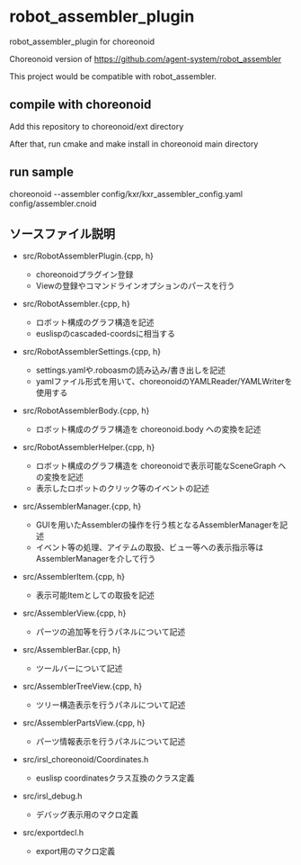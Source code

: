 # robot_assembler_plugin
robot_assembler_plugin for choreonoid

Choreonoid version of https://github.com/agent-system/robot_assembler

This project would be compatible with robot_assembler.

## compile with choreonoid
Add this repository to choreonoid/ext directory

After that, run cmake and make install in choreonoid main directory

## run sample
choreonoid --assembler config/kxr/kxr_assembler_config.yaml config/assembler.cnoid

## ソースファイル説明
- src/RobotAssemblerPlugin.{cpp, h}
  - choreonoidプラグイン登録
  - Viewの登録やコマンドラインオプションのパースを行う

- src/RobotAssembler.{cpp, h}
  - ロボット構成のグラフ構造を記述
  - euslispのcascaded-coordsに相当する

- src/RobotAssemblerSettings.{cpp, h}
  - settings.yamlや.roboasmの読み込み/書き出しを記述
  - yamlファイル形式を用いて、choreonoidのYAMLReader/YAMLWriterを使用する

- src/RobotAssemblerBody.{cpp, h}
  - ロボット構成のグラフ構造を choreonoid.body への変換を記述

- src/RobotAssemblerHelper.{cpp, h}
  - ロボット構成のグラフ構造を choreonoidで表示可能なSceneGraph への変換を記述
  - 表示したロボットのクリック等のイベントの記述

- src/AssemblerManager.{cpp, h}
  - GUIを用いたAssemblerの操作を行う核となるAssemblerManagerを記述
  - イベント等の処理、アイテムの取扱、ビュー等への表示指示等はAssemblerManagerを介して行う

- src/AssemblerItem.{cpp, h}
  - 表示可能Itemとしての取扱を記述

- src/AssemblerView.{cpp, h}
  - パーツの追加等を行うパネルについて記述

- src/AssemblerBar.{cpp, h}
  - ツールバーについて記述

- src/AssemblerTreeView.{cpp, h}
  - ツリー構造表示を行うパネルについて記述

- src/AssemblerPartsView.{cpp, h}
  - パーツ情報表示を行うパネルについて記述 

- src/irsl_choreonoid/Coordinates.h
  - euslisp coordinatesクラス互換のクラス定義

- src/irsl_debug.h
  - デバッグ表示用のマクロ定義

- src/exportdecl.h
  - export用のマクロ定義


